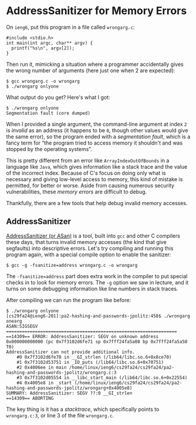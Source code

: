 # AddressSanitizer for Memory Errors

On `ieng6`, put this program in a file called `wrongarg.c`:

```
#include <stdio.h>
int main(int argc, char** argv) {
  printf("%s\n", argv[2]);
}
```

Then run it, mimicking a situation where a programmer accidentally gives the
wrong number of arguments (here just one when 2 are expected):

```
$ gcc wrongarg.c -o wrongarg
$ ./wrongarg onlyone
```

What output do you get? Here's what I got:

```
$ ./wrongarg onlyone
Segmentation fault (core dumped)
```

When I provided a single argument, the command-line argument at index `2` is
_invalid_ as an address (it happens to be `0`, though other values would give
the same error), so the program ended with a _segmentation fault_, which is a
fancy term for “the program tried to access memory it shouldn't and was
stopped by the operating systems”.

This is pretty different from an error like `ArrayIndexOutOfBounds` in a
language like `Java`, which gives information like a stack trace and the value
of the incorrect index. Because of C's focus on doing only what is necessary
and giving low-level access to memory, this kind of mistake is permitted, for
better or worse. Aside from causing numerous security vulnerabilities, these
_memory errors_ are difficult to debug.

Thankfully, there are a few tools that help debug invalid memory accesses.

## AddressSanitizer

[AddressSanitizer (or
ASan)](https://github.com/google/sanitizers/wiki/addresssanitizer) is a tool,
built into `gcc` and other C compilers these days, that turns invalid memory
accesses (the kind that give segfaults) into descriptive errors. Let's try
compiling and running this program again, with a special compile option to
enable the sanitizer:

```
$ gcc -g -fsanitize=address wrongarg.c -o wrongarg
```

The `-fsanitize=address` part does extra work in the compiler to put special
checks in to look for memory errors. The `-g` option we saw in lecture, and it
turns on some debugging information like line numbers in stack traces.

After compiling we can run the program like before:

```
$ ./wrongarg onlyone
[cs29fa24@ieng6-201]:pa2-hashing-and-passwords-jpolitz:458$ ./wrongarg onearg
ASAN:SIGSEGV
=================================================================
==14309== ERROR: AddressSanitizer: SEGV on unknown address 0x000000000000 (pc 0x7f3102d6fe71 sp 0x7fff24fa5a08 bp 0x7fff24fa5a50 T0)
AddressSanitizer can not provide additional info.
    #0 0x7f3102d6fe70 in __GI_strlen (/lib64/libc.so.6+0x8ce70)
    #1 0x7f3102d53751 in _IO_puts (/lib64/libc.so.6+0x70751)
    #2 0x4006ee in main /home/linux/ieng6/cs29fa24/cs29fa24/pa2-hashing-and-passwords-jpolitz/wrongarg.c:3
    #3 0x7f3102d05554 in __libc_start_main (/lib64/libc.so.6+0x22554)
    #4 0x4005e8 in _start (/home/linux/ieng6/cs29fa24/cs29fa24/pa2-hashing-and-passwords-jpolitz/wrongarg+0x4005e8)
SUMMARY: AddressSanitizer: SEGV ??:0 __GI_strlen
==14309== ABORTING
```

The key thing is it has a _stacktrace_, which specifically points to
`wrongarg.c:3`, or line 3 of the file `wrongarg.c`.



